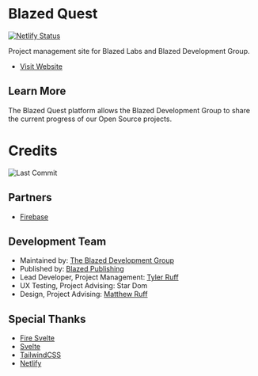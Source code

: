 # Blazed Quest

[![Netlify Status](https://api.netlify.com/api/v1/badges/aab79398-3282-4561-82ca-e1c9b92b1648/deploy-status)](https://app.netlify.com/sites/blazed-quest/deploys)

Project management site for Blazed Labs and Blazed Development Group.

- [Visit Website](https://blazed.quest/)

## Learn More
The Blazed Quest platform allows the Blazed Development Group to share the current progress of our Open Source projects.

# Credits
![Last Commit](https://img.shields.io/github/last-commit/tyler-ruff/blazed-quest?style=for-the-badge "Last Commit")

## Partners
- [Firebase](https://firebase.google.com/)

## Development Team
- Maintained by: [The Blazed Development Group](https://www.facebook.com/groups/blzdev)
- Published by: [Blazed Publishing](https://blazed.xyz/)
- Lead Developer, Project Management: [Tyler Ruff](https://github.com/tyler-ruff)
- UX Testing, Project Advising: Star Dom
- Design, Project Advising: [Matthew Ruff](https://github.com/matt-ruff)

## Special Thanks
- [Fire Svelte](https://github.com/blazed-space/fire-svelte)
- [Svelte](https://svelte.dev/)
- [TailwindCSS](https://tailwindcss.com/)
- [Netlify](https://netlify.com/)